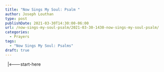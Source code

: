 ```yaml
---
title: "Now Sings My Soul: Psalm "
author: Joseph Louthan
type: post
publishDate: 2021-03-30T14:30:00-06:00
url: /now-sings-my-soul-psalm/2021-03-30-1430-now-sings-my-soul-psalm/
categories:
  - Prayers
tags:
  - "Now Sings My Soul: Psalms"
draft: true
---
```

<div style="font-variant: small-caps;">

</div>
&nbsp;
    |<---start-here
